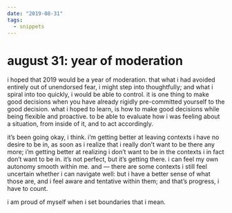 ```yaml
---
date: "2019-08-31"
tags:
  - snippets
---
```

# august 31: year of moderation

i hoped that 2019 would be a year of moderation. that what i had avoided entirely out of unendorsed fear, i might step into thoughtfully; and what i spiral into too quickly, i would be able to control. it is one thing to make good decisions when you have already rigidly pre-committed yourself to the good decision. what i hoped to learn, is how to make good decisions while being flexible and proactive. to be able to evaluate how i was feeling about a situation, from inside of it, and to act accordingly.

it’s been going okay, i think. i’m getting better at leaving contexts i have no desire to be in, as soon as i realize that i really don’t want to be there any more; i’m getting better at realizing i don’t want to be in the contexts i in fact don’t want to be in. it’s not perfect, but it’s getting there. i can feel my own autonomy smooth within me. and — there are some contexts i still feel uncertain whether i can navigate well: but i have a better sense of what those are, and i feel aware and tentative within them; and that’s progress, i have to count.

i am proud of myself when i set boundaries that i mean.

